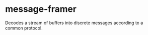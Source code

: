 # message-framer

Decodes a stream of buffers into discrete messages according to a common protocol.
